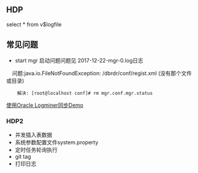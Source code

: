 ## HDP

  select * from v$logfile

## 常见问题

  * start mgr 启动问题问题见 2017-12-22-mgr-0.log日志

        问题:java.io.FileNotFoundException: /dbrdr/conf/regist.xml (没有那个文件或目录) 
        
      	解决: [root@localhost conf]# rm mgr.conf.mgr.status

  [使用Oracle Logminer同步Demo](http://www.cnblogs.com/shishanyuan/p/3142713.html)

###  HDP2

  * 并发插入表数据
  * 系统参数配置文件system.property
  * 定时任务轮询执行
  * git tag
  * 打印日志

